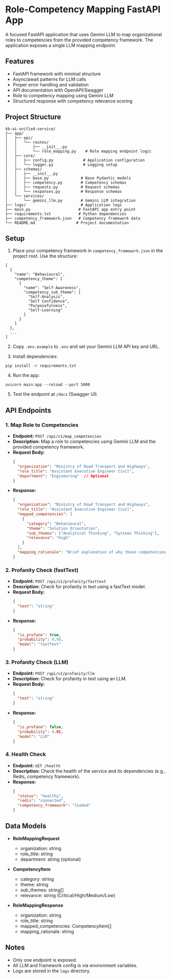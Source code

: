 # Role-Competency Mapping FastAPI App

A focused FastAPI application that uses Gemini LLM to map organizational roles to competencies from the provided competency framework. The application exposes a single LLM mapping endpoint.

## Features

- FastAPI framework with minimal structure
- Async/await patterns for LLM calls
- Proper error handling and validation
- API documentation with OpenAPI/Swagger
- Role to competency mapping using Gemini LLM
- Structured response with competency relevance scoring

## Project Structure

```
kb-ai-unified-service/
├── app/
│   ├── api/
│   │   └── routes/
│   │       ├── __init__.py
│   │       └── role_mapping.py    # Role mapping endpoint logic
│   ├── core/
│   │   ├── config.py             # Application configuration
│   │   └── logger.py             # Logging setup
│   ├── schemas/
│   │   ├── __init__.py
│   │   ├── base.py              # Base Pydantic models
│   │   ├── competency.py        # Competency schemas
│   │   ├── requests.py          # Request schemas
│   │   └── responses.py         # Response schemas
│   └── services/
│       └── gemini_llm.py        # Gemini LLM integration
├── logs/                        # Application logs
├── main.py                     # FastAPI app entry point
├── requirements.txt            # Python dependencies
├── competency_framework.json   # Competency framework data
└── README.md                  # Project documentation
```

## Setup

1. Place your competency framework in `competency_framework.json` in the project root. Use the structure:

```
[
  {
    "name": "Behavioural",
    "competency_theme": [
      {
        "name": "Self-Awareness",
        "competency_sub_theme": [
          "Self-Analysis",
          "Self Confidence",
          "Purposefulness",
          "Self-Learning"
        ]
      }
    ]
  },
  ...
]
```

2. Copy `.env.example` to `.env` and set your Gemini LLM API key and URL.

3. Install dependencies:

```
pip install -r requirements.txt
```

4. Run the app:

```
uvicorn main:app --reload --port 5000
```

5. Test the endpoint at `/docs` (Swagger UI).


## API Endpoints

### 1. Map Role to Competencies

- **Endpoint:** `POST /api/v1/map_competencies`
- **Description:** Map a role to competencies using Gemini LLM and the provided competency framework.
- **Request Body:**
    ```json
    {
      "organization": "Ministry of Road Transport and Highways",
      "role_title": "Assistant Executive Engineer Civil",
      "department": "Engineering"  // Optional
    }
    ```
- **Response:**
    ```json
    {
      "organization": "Ministry of Road Transport and Highways",
      "role_title": "Assistant Executive Engineer Civil",
      "mapped_competencies": [
        {
          "category": "Behavioural",
          "theme": "Solution Orientation",
          "sub_themes": ["Analytical Thinking", "Systems Thinking"],
          "relevance": "High"
        }
      ],
      "mapping_rationale": "Brief explanation of why these competencies were selected"
    }
    ```

### 2. Profanity Check (fastText)

- **Endpoint:** `POST /api/v1/profanity/fasttext`
- **Description:** Check for profanity in text using a fastText model.
- **Request Body:**
    ```json
    {
      "text": "string"
    }
    ```
- **Response:**
    ```json
    {
      "is_profane": true,
      "probability": 0.98,
      "model": "fastText"
    }
    ```

### 3. Profanity Check (LLM)

- **Endpoint:** `POST /api/v1/profanity/llm`
- **Description:** Check for profanity in text using an LLM.
- **Request Body:**
    ```json
    {
      "text": "string"
    }
    ```
- **Response:**
    ```json
    {
      "is_profane": false,
      "probability": 0.01,
      "model": "LLM"
    }
    ```

### 4. Health Check

- **Endpoint:** `GET /health`
- **Description:** Check the health of the service and its dependencies (e.g., Redis, competency framework).
- **Response:**
    ```json
    {
      "status": "healthy",
      "redis": "connected",
      "competency_framework": "loaded"
    }
    ```

## Data Models

- **RoleMappingRequest**
  - organization: string
  - role_title: string
  - department: string (optional)

- **CompetencyItem**
  - category: string
  - theme: string
  - sub_themes: string[]
  - relevance: string (Critical/High/Medium/Low)

- **RoleMappingResponse**
  - organization: string
  - role_title: string
  - mapped_competencies: CompetencyItem[]
  - mapping_rationale: string

## Notes
- Only one endpoint is exposed.
- All LLM and framework config is via environment variables.
- Logs are stored in the `logs` directory.
